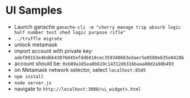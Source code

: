 # UI Samples
* Launch ganache `ganache-cli -m "cherry manage trip absorb logic half number test shed logic purpose rifle"`
* `../truffle migrate`
* unlock metamask
* import account with private key: `adef89153e4bd6b43876045efdd6818cec359340683edaec5e8588e635e8428b`
* account should be: `0xb89a165ea8b619c14312db316baaa80d2a98b493`
* on Metamask network selector, select `localhost:8545`
* `npm install`
* `node server.js`
* navigate to `http://localhost:3000/ui_widgets.html`

